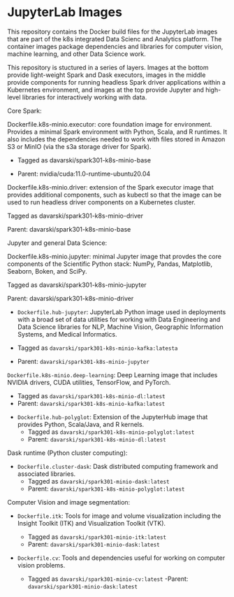 # JupyterLab Images
This repository contains the Docker build files for the JupyterLab images that are part of the k8s integrated Data Scienc and Analytics platform. The container images package dependencies and libraries for computer vision, machine learning, and other Data Science work.

This repository is stuctured in a series of layers. Images at the bottom provide light-weight Spark and Dask executors, images in the middle provide components for running headless Spark driver applications within a Kubernetes environment, and images at the top provide Jupyter and high-level libraries for interactively working with data.

Core Spark:


Dockerfile.k8s-minio.executor: core foundation image for environment. Provides a minimal Spark environment with Python, Scala, and R runtimes. It also includes the dependencies needed to work with files stored in Amazon S3 or MinIO (via the s3a storage driver for Spark).

- Tagged as davarski/spark301-k8s-minio-base

- Parent: nvidia/cuda:11.0-runtime-ubuntu20.04


Dockerfile.k8s-minio.driver: extension of the Spark executor image that provides additional components, such as kubectl so that the image can be used to run headless driver components on a Kubernetes cluster.

Tagged as davarski/spark301-k8s-minio-driver

Parent: davarski/spark301-k8s-minio-base

Jupyter and general Data Science:

Dockerfile.k8s-minio.jupyter: minimal Jupyter image that provdes the core components of the Scientific Python stack: NumPy, Pandas, Matplotlib, Seaborn, Boken, and SciPy.

Tagged as davarski/spark301-k8s-minio-jupyter

Parent: davarski/spark301-k8s-minio-driver

* `Dockerfile.hub-jupyter`: JupyterLab Python image used in deployments with a broad set of data utilities for working with Data Engineering and Data Science libraries for NLP, Machine Vision, Geographic Information Systems, and Medical Informatics.

- Tagged as `davarski/spark301-k8s-minio-kafka:latesta`

- Parent: `davarski/spark301-k8s-minio-jupyter`

`Dockerfile.k8s-minio.deep-learning`: Deep Learning image that includes NVIDIA drivers, CUDA utilities, TensorFlow, and PyTorch.

- Tagged as `davarski/spark301-k8s-minio-dl:latest`
- Parent: `davarski/spark301-k8s-minio-kafka:latest`

* `Dockerfile.hub-polyglot`: Extension of the JupyterHub image that provides Python, Scala/Java, and R kernels.
	- Tagged as `davarski/spark301-k8s-minio-polyglot:latest`
	- Parent: `davarski/spark301-k8s-minio-dl:latest`

Dask runtime (Python cluster computing):

* `Dockerfile.cluster-dask`: Dask distributed computing framework and associated libraries.
	- Tagged as `davarski/spark301-minio-dask:latest`
	- Parent: `davarski/spark301-k8s-minio-polyglot:latest`

Computer Vision and image segmentation:

* `Dockerfile.itk`: Tools for image and volume visualization including the Insight Toolkit (ITK) and Visualization Toolkit (VTK).
	- Tagged as `davarski/spark301-minio-itk:latest`
	- Parent: `davarski/spark301-minio-dask:latest`

* `Dockerfile.cv`: Tools and dependencies useful for working on computer vision problems.
	- Tagged as `davarski/spark301-minio-cv:latest`
	-Parent: `davarski/spark301-minio-dask:latest`

